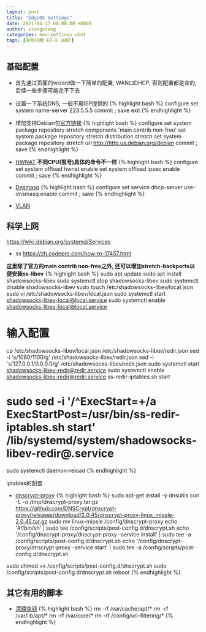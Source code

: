 ```yaml
---
layout: post
title: "EdgeOS Settings"
date: 2021-04-17 00:00:00 +0800
author: xiangxiang
categories: env-settings ubnt
tags: [网络折腾 ER-X UBNT]
---
```


## 基础配置
- 首先通过页面的wizard做一下简单的配置, WAN口DHCP, 否则配置都是空的, 后续一些步骤可能走不下去

- 设置一下系统DNS, 一般不用ISP提供的
{% highlight bash %}
configure
set system name-server 223.5.5.5
commit ; save
exit
{% endhighlight %}

- 增加支持Debian包[官方链接](https://help.ui.com/hc/en-us/articles/205202560-EdgeRouter-Add-Debian-Packages-to-EdgeOS#2)
{% highlight bash %}
configure
set system package repository stretch components 'main contrib non-free' 
set system package repository stretch distribution stretch
set system package repository stretch url http://http.us.debian.org/debian
commit ; save
{% endhighlight %}

- [HWNAT](https://help.ui.com/hc/en-us/articles/115006567467-EdgeRouter-Hardware-Offloading)
**不同CPU(型号)具体的命令不一样**
{% highlight bash %}
configure
set system offload hwnat enable
set system offload ipsec enable
commit ; save
{% endhighlight %}

- [Dnsmasq](https://help.ui.com/hc/en-us/articles/115002673188-EdgeRouter-DHCP-Server-Using-Dnsmasq)
{% highlight bash %}
configure
set service dhcp-server use-dnsmasq enable 
commit ; save
{% endhighlight %}

- [VLAN](https://help.ui.com/hc/en-us/articles/115012700967-EdgeRouter-VLAN-Aware-Switch)


## 科学上网
https://wiki.debian.org/systemd/Services

- ss
https://zh.codepre.com/how-to-17457.html

**这里除了官方的main contrib non-free之外, 还可以增加stretch-backports以便安装ss-libev**
{% highlight bash %}
sudo apt update
sudo apt install shadowsocks-libev
sudo systemctl stop shadowsocks-libev
sudo systemctl disable shadowsocks-libev
sudo touch /etc/shadowsocks-libev/local.json
sudo vi /etc/shadowsocks-libev/local.json
sudo systemctl start shadowsocks-libev-local@local.service
sudo systemctl enable shadowsocks-libev-local@local.service
# 输入配置

cp /etc/shadowsocks-libev/local.json /etc/shadowsocks-libev/redir.json
sed -i 's/1080/1100/g' /etc/shadowsocks-libev/redir.json
sed -i 's/127.0.0.1/0.0.0.0/g' /etc/shadowsocks-libev/redir.json
sudo systemctl start shadowsocks-libev-redir@redir.service
sudo systemctl enable shadowsocks-libev-redir@redir.service
ss-redir-iptables.sh start
# sudo sed -i '/^ExecStart=\+/a ExecStartPost=/usr/bin/ss-redir-iptables.sh start'  /lib/systemd/system/shadowsocks-libev-redir@.service
sudo systemctl daemon-reload
{% endhighlight %}


iptables的配置

- [dnscrypt-proxy](https://github.com/DNSCrypt/dnscrypt-proxy/wiki/Installation-on-EdgeOS)
{% highlight bash %}
sudo apt-get install -y dnsutils
curl -L -o /tmp/dnscrypt-proxy.tar.gz https://github.com/DNSCrypt/dnscrypt-proxy/releases/download/2.0.45/dnscrypt-proxy-linux_mipsle-2.0.45.tar.gz
sudo mv linux-mipsle /config/dnscrypt-proxy
echo '#!/bin/sh' | sudo tee /config/scripts/post-config.d/dnscrypt.sh
echo '/config/dnscrypt-proxy/dnscrypt-proxy -service install' | sudo tee -a /config/scripts/post-config.d/dnscrypt.sh
echo '/config/dnscrypt-proxy/dnscrypt-proxy -service start' | sudo tee -a /config/scripts/post-config.d/dnscrypt.sh

sudo chmod +x /config/scripts/post-config.d/dnscrypt.sh
sudo /config/scripts/post-config.d/dnscrypt.sh
reboot
{% endhighlight %}



## 其它有用的脚本
- [清理空间](https://community.ui.com/questions/ER-X-fw-1-10-0-running-out-of-space-recommended-cleaning/2d1b62a8-8c3d-4838-af4b-8dfc991aa61b)
{% highlight bash %}
rm -rf /var/cache/apt/*
rm -rf /var/lib/apt/*
rm -rf /var/core/*
rm -rf /config/url-filtering/*
{% endhighlight %}

